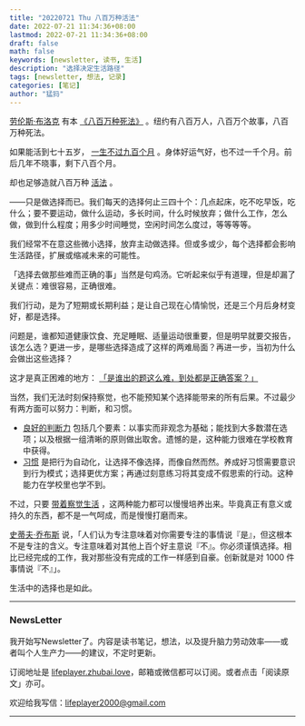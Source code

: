 ```yaml
---
title: "20220721 Thu 八百万种活法"
date: 2022-07-21 11:34:36+08:00
lastmod: 2022-07-21 11:34:36+08:00
draft: false
math: false
keywords: [newsletter, 读书, 生活]
description: "选择决定生活路径"
tags: [newsletter, 想法, 记录]
categories: [笔记]
author: "猛犸"
---
```


[劳伦斯·布洛克](https://lawrenceblock.com/) 有本 [《八百万种死法》](https://book.douban.com/subject/1867064/) 。纽约有八百万人，八百万个故事，八百万种死法。

如果能活到七十五岁， [一生不过九百个月](http://www.ruanyifeng.com/blog/2011/05/900-month_lifespan.html) 。身体好运气好，也不过一千个月。前后几年不晓事，剩下八百个月。

却也足够造就八百万种 [活法](https://book.douban.com/subject/34887257/) 。

——只是做选择而已。我们每天的选择何止三四十个：几点起床，吃不吃早饭，吃什么；要不要运动，做什么运动，多长时间，什么时候放弃；做什么工作，怎么做，做到什么程度；用多少时间睡觉，空闲时间怎么度过，等等等等。

我们经常不在意这些微小选择，放弃主动做选择。但或多或少，每个选择都会影响生活路径，扩展或缩减未来的可能性。

「选择去做那些难而正确的事」当然是句鸡汤。它听起来似乎有道理，但是却漏了关键点：难很容易，正确很难。

我们行动，是为了短期或长期利益；是让自己现在心情愉悦，还是三个月后身材变好，都是选择。

问题是，谁都知道健康饮食、充足睡眠、适量运动很重要，但是明早就要交报告，该怎么选？更进一步，是哪些选择造成了这样的两难局面？再进一步，当初为什么会做出这些选择？

这才是真正困难的地方： [「是谁出的题这么难，到处都是正确答案？」](https://music.163.com/#/song?id=92208)

当然，我们无法时刻保持察觉，也不能预知某个选择能带来的所有后果。不过最少有两方面可以努力：判断，和习惯。

- [良好的判断力](https://book.douban.com/subject/34893628/) 包括几个要素：以事实而非观念为基础；能找到大多数潜在选项；以及根据一组清晰的原则做出取舍。遗憾的是，这种能力很难在学校教育中获得。
- [习惯](https://book.douban.com/subject/20507212/) 是把行为自动化，让选择不像选择，而像自然而然。养成好习惯需要意识到行为模式；选择更优方案；再通过刻意练习将其变成不假思索的行动。这种能力在学校里也学不到。

不过，只要 [带着察觉生活](https://book.douban.com/subject/26384262/) ，这两种能力都可以慢慢培养出来。毕竟真正有意义或持久的东西，都不是一气呵成，而是慢慢打磨而来。

[史蒂夫·乔布斯](https://book.douban.com/subject/25810506/) 说，「人们认为专注意味着对你需要专注的事情说『是』，但这根本不是专注的含义。专注意味着对其他上百个好主意说『不』。你必须谨慎选择。相比已经完成的工作，我对那些没有完成的工作一样感到自豪。创新就是对 1000 件事情说『不』」。

生活中的选择也是如此。

---

### NewsLetter

我开始写Newsletter了。内容是读书笔记，想法，以及提升脑力劳动效率——或者叫个人生产力——的建议，不定时更新。

订阅地址是 [lifeplayer.zhubai.love](https://lifeplayer.zhubai.love/)，邮箱或微信都可以订阅。或者点击「阅读原文」亦可。

欢迎给我写信：lifeplayer2000@gmail.com

---

